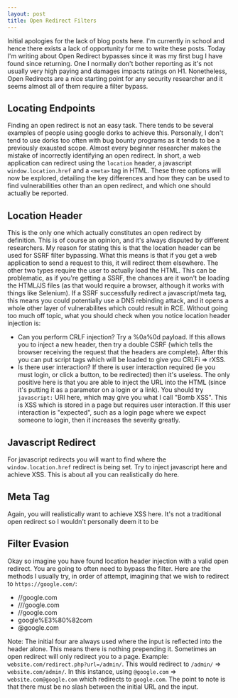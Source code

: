 ```yaml
---
layout: post
title: Open Redirect Filters
---
```


Initial apologies for the lack of blog posts here. I'm currently in school and hence there exists a lack of opportunity for me to write these posts. Today I'm writing about Open Redirect bypasses since it was my first bug I have found since returning. One I normally don't bother reporting as it's not usually very high paying and damages impacts ratings on H1. Nonetheless, Open Redirects are a nice starting point for any security researcher and it seems almost all of them require a filter bypass.

## Locating Endpoints

Finding an open redirect is not an easy task. There tends to be several examples of people using google dorks to achieve this. Personally, I don't tend to use dorks too often with bug bounty programs as it tends to be a previously exausted scope.
Almost every beginner researcher makes the mistake of incorrectly identifying an open redirect. In short, a web application can redirect using the ``location`` header, a javascript ``window.location.href`` and a ``<meta>`` tag in HTML.
These three options will now be explored, detailing the key differences and how they can be used to find vulnerabilities other than an open redirect, and which one should actually be reported.

## Location Header

This is the only one which actually constitutes an open redirect by definition. This is of course an opinion, and it's always disputed by different researchers. My reason for stating this is that the location header can be used for SSRF filter bypassing. What this means is that if you get a web application to send a request to this, it will redirect them elsewhere.
The other two types require the user to actually load the HTML. This can be problematic, as if you're getting a SSRF, the chances are it won't be loading the HTML/JS files (as that would require a browser, although it works with things like Selenium).
If a SSRF successfully redirect a javascript/meta tag, this means you could potentially use a DNS rebinding attack, and it opens a whole other layer of vulnerabilites which could result in RCE.
Without going too much off topic, what you should check when you notice location header injection is:

* Can you perform CRLF injection? Try a %0a%0d payload. If this allows you to inject a new header, then try a double CSRF (which tells the browser receiving the request that the headers are complete). After this you can put script tags which will be loaded to give you CRLFi => rXSS.
* Is there user interaction? If there is user interaction required (ie you must login, or click a button, to be redirected) then it's useless. The only positive here is that you are able to inject the URL into the HTML (since it's putting it as a parameter on a login or a link). You should try ``javascript:`` URI here, which may give you what I call "Bomb XSS". This is XSS which is stored in a page but requires user interaction. If this user interaction is "expected", such as a login page where we expect someone to login, then it increases the severity greatly.

## Javascript Redirect

For javascript redirects you will want to find where the ``window.location.href`` redirect is being set. Try to inject javascript here and achieve XSS. This is about all you can realistically do here.

## Meta Tag

Again, you will realistically want to achieve XSS here. It's not a traditional open redirect so I wouldn't personally deem it to be 

## Filter Evasion

Okay so imagine you have found location header injection with a valid open redirect. You are going to often need to bypass the filter. Here are the methods I usually try, in order of attempt, imagining that we wish to redirect to ``https://google.com/``:

* //google.com
* ///google.com
* \/\/google.com
* google%E3%80%82com
* @google.com

Note: The initial four are always used where the input is reflected into the header alone. This means there is nothing prepending it. Sometimes an open redirect will only redirect you to a page. Example: ``website.com/redirect.php?url=/admin/``. This would redirect to ``/admin/`` => ``website.com/admin/``. In this instance, using ``@google.com`` => ``website.com@google.com`` which redirects to ``google.com``. The point to note is that there must be no slash between the initial URL and the input.
